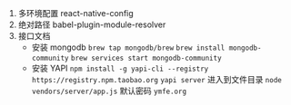 1. 多环境配置
   react-native-config
2. 绝对路径
   babel-plugin-module-resolver
3. 接口文档
   - 安装 mongodb
     `brew tap mongodb/brew`
     `brew install mongodb-community`
     `brew services start mongodb-community`
   - 安装 YAPI
     `npm install -g yapi-cli --registry https://registry.npm.taobao.org`
     `yapi server`
     进入到文件目录
     `node vendors/server/app.js`
     默认密码 `ymfe.org`

